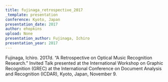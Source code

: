```yaml
---
title: fujinaga_retrospective_2017
_template: presentation
conference: Kyoto, Japan
presentation_date: 2017
author: ehopkins
upload: None
presentation_author: Fujinaga, Ichiro
presentation_year: 2017
---
```

Fujinaga, Ichiro. 2017d. “A Retrospective on Optical Music Recognition Research.” Invited Talk presented at the International Workshop on Graphic Recognition (GREC) at the International Conference on Document Analysis and Recognition (ICDAR), Kyoto, Japan, November 9.
